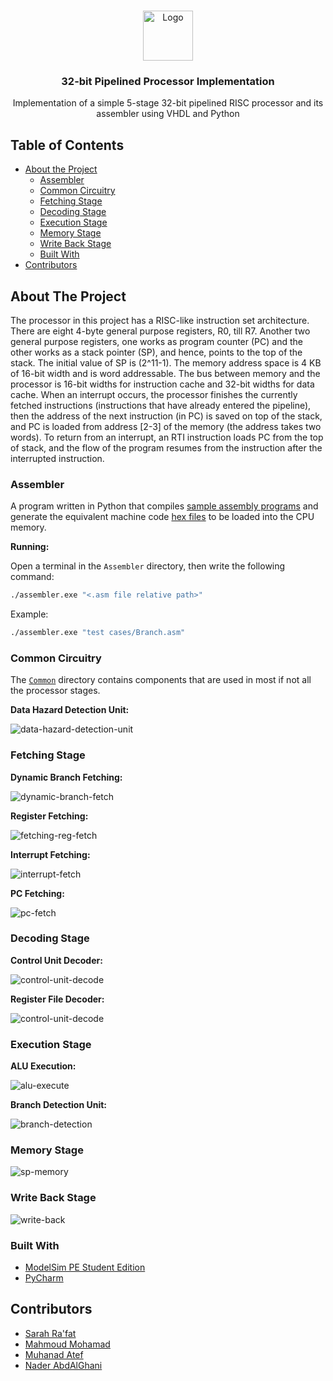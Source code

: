 <br />
<p align="center">
  <a href="https://github.com/naderabdalghani/hippohippogo-search-engine">
    <img src="Assets/cpu.png" alt="Logo" width="80" height="80">
  </a>

  <h3 align="center">32-bit Pipelined Processor Implementation</h3>

  <p align="center">
    Implementation of a simple 5-stage 32-bit pipelined RISC processor and its assembler using VHDL and Python
  </p>
</p>

## Table of Contents

* [About the Project](#about-the-project)
  * [Assembler](#assembler)
  * [Common Circuitry](#common-circuitry)
  * [Fetching Stage](#fetching-stage)
  * [Decoding Stage](#decoding-stage)
  * [Execution Stage](#execution-stage)
  * [Memory Stage](#memory-stage)
  * [Write Back Stage](#write-back-stage)
  * [Built With](#built-with)
* [Contributors](#contributors)

## About The Project

The processor in this project has a RISC-like instruction set architecture. There are eight 4-byte general purpose registers, R​0​, till R7. Another two general purpose registers, one works as program counter (PC) and the other works as a stack pointer (SP), and hence, points to the top of the stack. The initial value of SP is (​2^11-1​). The memory address space is ​4 KB of 16-bit ​width and is word addressable. The bus between memory and the processor is 16-bit widths for instruction cache and 32-bit widths for data cache. When an interrupt occurs, the processor finishes the currently fetched instructions (instructions that have already entered the pipeline), then the address of the next instruction (in PC) is saved on top of the stack, and PC is loaded from address [2-3] of the memory (the address takes two words). To return from an interrupt, an RTI instruction loads PC from the top of stack, and the flow of the program resumes from the instruction after the interrupted instruction.

### Assembler

A program written in Python that compiles [sample assembly programs](https://github.com/naderabdalghani/32-bit-risc-pipelined-processor/tree/master/Assembler/test%20cases) and generate the equivalent machine code [hex files](https://github.com/naderabdalghani/32-bit-risc-pipelined-processor/tree/master/Assembler/memory%20files) to be loaded into the CPU memory.

**Running:**

Open a terminal in the `Assembler` directory, then write the following command:

```bash
./assembler.exe "<.asm file relative path>"
```

Example:

```bash
./assembler.exe "test cases/Branch.asm"
```

### Common Circuitry

The [`Common`](https://github.com/naderabdalghani/32-bit-risc-pipelined-processor/tree/master/VHDL%20Code/Common) directory contains components that are used in most if not all the processor stages.

**Data Hazard Detection Unit:**

![data-hazard-detection-unit][data-hazard-detection-unit]

### Fetching Stage

**Dynamic Branch Fetching:**

![dynamic-branch-fetch][dynamic-branch-fetch]

**Register Fetching:**

![fetching-reg-fetch][fetching-reg-fetch]

**Interrupt Fetching:**

![interrupt-fetch][interrupt-fetch]

**PC Fetching:**

![pc-fetch][pc-fetch]

### Decoding Stage

**Control Unit Decoder:**

![control-unit-decode][control-unit-decode]

**Register File Decoder:**

![control-unit-decode][control-unit-decode]

### Execution Stage

**ALU Execution:**

![alu-execute][alu-execute]

**Branch Detection Unit:**

![branch-detection][branch-detection]

### Memory Stage

![sp-memory][sp-memory]

### Write Back Stage

![write-back][write-back]

### Built With

* [ModelSim PE Student Edition](https://www.mentor.com/company/higher_ed/modelsim-student-edition)
* [PyCharm](https://www.jetbrains.com/pycharm/)

[data-hazard-detection-unit]: Assets/data_hazard_detection.png
[dynamic-branch-fetch]: Assets/dynamic_branch_fetch.png
[fetching-reg-fetch]: Assets/fetching_reg_fetch.png
[interrupt-fetch]: Assets/interrupt_fetch.png
[pc-fetch]: Assets/pc_fetch.png
[control-unit-decode]: Assets/control_unit_decode.png
[reg-file-decode]: Assets/reg_file_decode.png
[alu-execute]: Assets/alu_execute.png
[branch-detection]: Assets/branch_detection.png
[sp-memory]: Assets/sp_memory.png
[write-back]: Assets/write_back.png

## Contributors

* [Sarah Ra'fat](https://github.com/sarahRaafat15)
* [Mahmoud Mohamad](https://github.com/mmmacmp)
* [Muhanad Atef](https://github.com/Muhanad23)
* [Nader AbdAlGhani](https://github.com/naderabdalghani)

